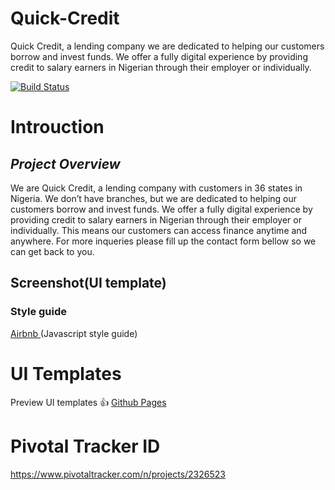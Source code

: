 # Quick-Credit

Quick Credit, a lending company we are dedicated to helping our customers borrow and invest funds. We offer a fully digital experience by providing credit to salary earners in Nigerian through their employer or individually.

[![Build Status](https://travis-ci.org/dgovnor/Quick-Credit.svg?branch=develop)](https://travis-ci.org/dgovnor/Quick-Credit)

# Introuction
## _Project Overview_
We are Quick Credit, a lending company with customers in 36 states in Nigeria. We don’t have branches, but we are dedicated to helping our customers borrow and invest funds. We offer a fully digital experience by providing credit to salary earners in Nigerian through their employer or individually. This means our customers can access finance anytime and anywhere. For more inqueries please fill up the contact form bellow so we can get back to you.

## Screenshot(UI template)

### **Style guide**

[Airbnb ](https://github.com/airbnb/javascript)(Javascript style guide)

# UI Templates

Preview UI templates :+1: [Github Pages](/UI)

# Pivotal Tracker ID
https://www.pivotaltracker.com/n/projects/2326523
